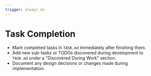 ```yaml
---
trigger: always_on
---
```


# Task Completion

- Mark completed tasks in `TASK.md` immediately after finishing them.
- Add new sub-tasks or TODOs discovered during development to `TASK.md` under a "Discovered During Work" section.
- Document any design decisions or changes made during implementation.